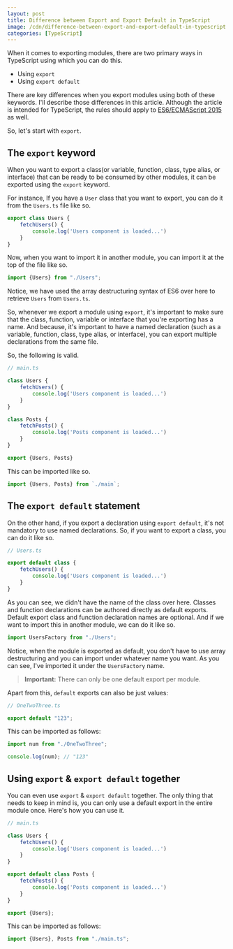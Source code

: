 ```yaml
---
layout: post
title: Difference between Export and Export Default in TypeScript
image: /cdn/difference-between-export-and-export-default-in-typescript.png
categories: [TypeScript]
---
```


When it comes to exporting modules, there are two primary ways in TypeScript using which you can do this. 

- Using `export`
- Using `export default`

There are key differences when you export modules using both of these keywords. I'll describe those differences in this article. Although the article is intended for TypeScript, the rules should apply to [ES6/ECMAScript 2015](http://www.ecma-international.org/ecma-262/6.0/) as well.

So, let's start with `export`.

## The `export` keyword

When you want to export a class(or variable, function, class, type alias, or interface) that can be ready to be consumed by other modules, it can be exported using the `export` keyword.

For instance, If you have a `User` class that you want to export, you can do it from the `Users.ts` file like so.

```js
export class Users {
    fetchUsers() {
        console.log('Users component is loaded...')
    }
}
```

Now, when you want to import it in another module, you can import it at the top of the file like so.

```js
import {Users} from "./Users";
```

Notice, we have used the array destructuring syntax of ES6 over here to retrieve `Users` from `Users.ts`. 

So, whenever we export a module using `export`, it's important to make sure that the class, function, variable or interface that you're exporting has a name. And because, it's important to have a named declaration (such as a variable, function, class, type alias, or interface), you can export multiple declarations from the same file.

So, the following is valid.

```js
// main.ts

class Users {
    fetchUsers() {
        console.log('Users component is loaded...')
    }
}

class Posts {
    fetchPosts() {
        console.log('Posts component is loaded...')
    }
}

export {Users, Posts}
```

This can be imported like so.

```js
import {Users, Posts} from `./main`;
```

## The `export default` statement

On the other hand, if you export a declaration using `export default`, it's not mandatory to use named declarations. So, if you want to export a class, you can do it like so.

```js
// Users.ts

export default class {
    fetchUsers() {
        console.log('Users component is loaded...')
    }
}
```

As you can see, we didn't have the name of the class over here. Classes and function declarations can be authored directly as default exports. Default export class and function declaration names are optional. And if we want to import this in another module, we can do it like so.

```js
import UsersFactory from "./Users";
```

Notice, when the module is exported as default, you don't have to use array destructuring and you can import under whatever name you want. As you can see, I've imported it under the `UsersFactory` name.

>  **Important:** There can only be one default export per module.

Apart from this, `default` exports can also be just values:

```js
// OneTwoThree.ts

export default "123";
```

This can be imported as follows:

```js
import num from "./OneTwoThree";

console.log(num); // "123"
```

## Using `export` & `export default` together

You can even use `export` & `export default` together. The only thing that needs to keep in mind is, you can only use a default export in the entire module once. Here's how you can use it.

```js
// main.ts

class Users {
    fetchUsers() {
        console.log('Users component is loaded...')
    }
}

export default class Posts {
    fetchPosts() {
        console.log('Posts component is loaded...')
    }
}

export {Users};
```

This can be imported as follows:

```js
import {Users}, Posts from "./main.ts";
```